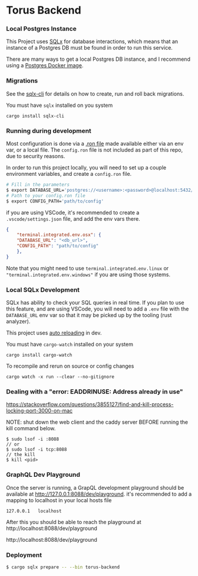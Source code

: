 # Torus Backend

### Local Postgres Instance

This Project uses [SQLx](https://github.com/launchbadge/sqlx) for database interactions, which means that an instance of a Postgres DB must be found in order to run this service.

There are many ways to get a local Postgres DB instance, and I recommend using a [Postgres Docker image](https://hub.docker.com/_/postgres).

### Migrations

See the [sqlx-cli](https://lib.rs/crates/sqlx-cli) for details on how to create, run and roll back migrations.

You must have `sqlx` installed on you system

    cargo install sqlx-cli

### Running during development

Most configuration is done via a [.ron file](https://github.com/ron-rs/ron) made available either via an env var, or a local file. The `config.ron` file is not included as part of this repo, due to security reasons.

In order to run this project locally, you will need to set up a couple environment variables, and create a `config.ron` file.

```bash
# Fill in the parameters
$ export DATABASE_URL='postgres://<username>:<password>@localhost:5432/<dbname>' 
# Path to your config.ron file
$ export CONFIG_PATH='path/to/config'
```

if you are using VSCode, it's recommended to create a `.vscode/settings.json` file, and add the env vars there.

```json
{
	"terminal.integrated.env.osx": {
    "DATABASE_URL": "<db_url>",
    "CONFIG_PATH": "path/to/config"
	},
}
```

Note that you might need to use `terminal.integrated.env.linux` or `"terminal.integrated.env.windows"` if you are using those systems.


### Local SQLx Development

SQLx has ability to check your SQL queries in real time. If you plan to use this feature, and are using VSCode, you will need to add a `.env` file with the `DATABASE_URL` env var so that it may be picked up by the tooling (rust analyzer).

This project uses [auto reloading](https://actix.rs/docs/autoreload/) in dev.

You must have `cargo-watch` installed on your system

    cargo install cargo-watch


To recompile and rerun on source or config changes

    cargo watch -x run --clear --no-gitignore

### Dealing with a "error: EADDRINUSE: Address already in use"

https://stackoverflow.com/questions/3855127/find-and-kill-process-locking-port-3000-on-mac

NOTE: shut down the web client and the caddy server BEFORE running the kill command below.

```
$ sudo lsof -i :8088
// or
$ sudo lsof -i tcp:8088
// the kill
$ kill <pid>
```

### GraphQL Dev Playground

Once the server is running, a GrapQL development playground should be available at http://127.0.0.1:8088/dev/playground. it's recommended to add a mapping to localhost in your local hosts file

```
127.0.0.1	localhost
```

After this you should be able to reach the playground at http://localhost:8088/dev/playground

http://localhost:8088/dev/playground

### Deployment

```bash
$ cargo sqlx prepare -- --bin torus-backend
```